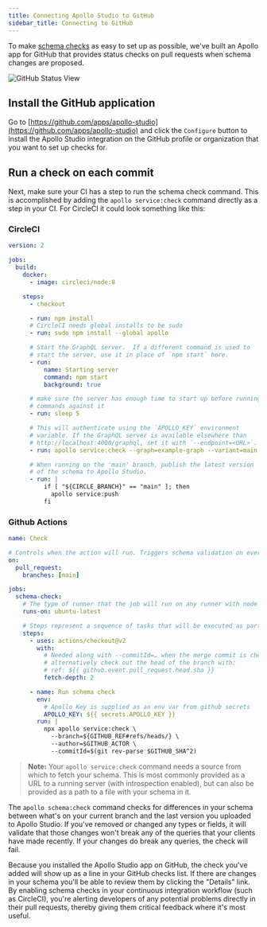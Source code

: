 ```yaml
---
title: Connecting Apollo Studio to GitHub
sidebar_title: Connecting to GitHub
---
```


To make [schema checks](/schema-checks/) as easy to set up as possible, we've built an Apollo app for GitHub that provides status checks on pull requests when schema changes are proposed.

![GitHub Status View](./img/schema-checks/github-check.png)

## Install the GitHub application

Go to [https://github.com/apps/apollo-studio](https://github.com/apps/apollo-studio) and click the `Configure` button to install the Apollo Studio integration on the GitHub profile or organization that you want to set up checks for.

## Run a check on each commit

Next, make sure your CI has a step to run the schema check command. This is accomplished by adding the `apollo service:check` command directly as a step in your CI. For CircleCI it could look something like this:

### CircleCI

```yaml{13,29,33-36}:title=.circleci/config.yml
version: 2

jobs:
  build:
    docker:
      - image: circleci/node:8

    steps:
      - checkout

      - run: npm install
      # CircleCI needs global installs to be sudo
      - run: sudo npm install --global apollo

      # Start the GraphQL server.  If a different command is used to
      # start the server, use it in place of `npm start` here.
      - run:
          name: Starting server
          command: npm start
          background: true

      # make sure the server has enough time to start up before running
      # commands against it
      - run: sleep 5

      # This will authenticate using the `APOLLO_KEY` environment
      # variable. If the GraphQL server is available elsewhere than
      # http://localhost:4000/graphql, set it with `--endpoint=<URL>`.
      - run: apollo service:check --graph=example-graph --variant=main

      # When running on the 'main' branch, publish the latest version
      # of the schema to Apollo Studio.
      - run: |
          if [ "${CIRCLE_BRANCH}" == "main" ]; then
            apollo service:push
          fi
```

### Github Actions

```yaml:title=.github/workflows/schema_check.yaml
name: Check

# Controls when the action will run. Triggers schema validation on every pull request against main
on:
  pull_request:
    branches: [main]

jobs:
  schema-check:
    # The type of runner that the job will run on any runner with node will work
    runs-on: ubuntu-latest

    # Steps represent a sequence of tasks that will be executed as part of the job
    steps:
      - uses: actions/checkout@v2
        with:
          # Needed along with --commitId=… when the merge commit is checked out;
          # alternatively check out the head of the branch with:
          # ref: ${{ github.event.pull_request.head.sha }}
          fetch-depth: 2

      - name: Run schema check
        env:
          # Apollo Key is supplied as an env var from github secrets
          APOLLO_KEY: ${{ secrets.APOLLO_KEY }}
        run: |
          npx apollo service:check \
            --branch=${GITHUB_REF#refs/heads/} \
            --author=$GITHUB_ACTOR \
            --commitId=$(git rev-parse $GITHUB_SHA^2)
```

> **Note:** Your `apollo service:check` command needs a source from which to fetch your schema. This is most commonly provided as a URL to a running server (with introspection enabled), but can also be provided as a path to a file with your schema in it.

The `apollo schema:check` command checks for differences in your schema between what's on your current branch and the last version you uploaded to Apollo Studio. If you've removed or changed any types or fields, it will validate that those changes won't break any of the queries that your clients have made recently. If your changes do break any queries, the check will fail.

Because you installed the Apollo Studio app on GitHub, the check you've added will show up as a line in your GitHub checks list. If there are changes in your schema you'll be able to review them by clicking the "Details" link. By enabling schema checks in your continuous integration workflow (such as CircleCI), you're alerting developers of any potential problems directly in their pull requests, thereby giving them critical feedback where it's most useful.
